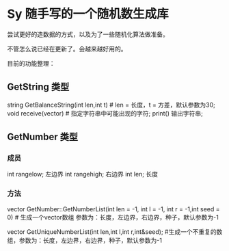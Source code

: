 # Sy 随手写的一个随机数生成库

尝试更好的造数据的方式，以及为了一些随机化算法做准备。

不管怎么说已经在更新了。会越来越好用的。

目前的功能整理：
## GetString 类型

string GetBalanceString(int len,int t) # len = 长度，t  = 方差，默认参数为30;
void receive(vector<char>) # 指定字符串中可能出现的字符;
print() 输出字符串;

## GetNumber 类型
### 成员
int rangelow; 左边界
int rangehigh; 右边界
int len; 长度

### 方法
vector<int> GetNumber::GetNumberList(int len = -1, int l = -1, int r = -1,int seed = 0) # 生成一个vector数组 参数为：长度，左边界，右边界，种子，默认参数为-1

vector<int> GetUniqueNumberList(int len,int l,int r,int&seed); #生成一个不重复的数组，参数为：长度，左边界，右边界，种子，默认参数为-1

